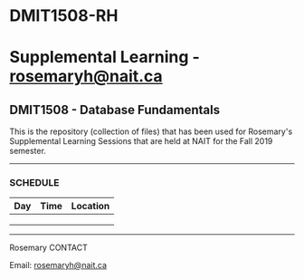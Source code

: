 # DMIT1508-RH
# Supplemental Learning - rosemaryh@nait.ca
## DMIT1508 - Database Fundamentals

This is the repository (collection of files) that has been used for Rosemary's 
Supplemental Learning Sessions that are held at NAIT for the Fall 2019 semester.

---

### SCHEDULE


|  **Day**  |         **Time**         | **Location** |
|:---------:|:------------------------:|:------------:|
|           |                          |              |
|           |                          |              |
|           |                          |              |

---

Rosemary CONTACT

Email: rosemaryh@nait.ca

